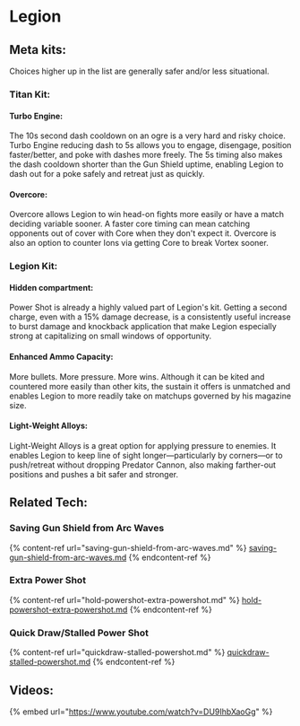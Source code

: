 # Legion

## Meta kits:

Choices higher up in the list are generally safer and/or less situational.

### Titan Kit:

#### Turbo Engine:

The 10s second dash cooldown on an ogre is a very hard and risky choice. Turbo Engine reducing dash to 5s allows you to engage, disengage, position faster/better, and poke with dashes more freely. The 5s timing also makes the dash cooldown shorter than the Gun Shield uptime, enabling Legion to dash out for a poke safely and retreat just as quickly.

#### Overcore:

Overcore allows Legion to win head-on fights more easily or have a match deciding variable sooner. A faster core timing can mean catching opponents out of cover with Core when they don't expect it. Overcore is also an option to counter Ions via getting Core to break Vortex sooner.

### Legion Kit:

#### Hidden compartment:

Power Shot is already a highly valued part of Legion's kit. Getting a second charge, even with a 15% damage decrease, is a consistently useful increase to burst damage and knockback application that make Legion especially strong at capitalizing on small windows of opportunity.

#### &#x20;Enhanced Ammo Capacity:

More bullets. More pressure. More wins. Although it can be kited and countered more easily than other kits, the sustain it offers is unmatched and enables Legion to more readily take on matchups governed by his magazine size.

#### &#x20;Light-Weight Alloys:

Light-Weight Alloys is a great option for applying pressure to enemies. It enables Legion to keep line of sight longer—particularly by corners—or to push/retreat without dropping Predator Cannon, also making farther-out positions and pushes a bit safer and stronger.

## Related Tech:

### Saving Gun Shield from Arc Waves

{% content-ref url="saving-gun-shield-from-arc-waves.md" %}
[saving-gun-shield-from-arc-waves.md](saving-gun-shield-from-arc-waves.md)
{% endcontent-ref %}

### Extra Power Shot

{% content-ref url="hold-powershot-extra-powershot.md" %}
[hold-powershot-extra-powershot.md](hold-powershot-extra-powershot.md)
{% endcontent-ref %}

### Quick Draw/Stalled Power Shot

{% content-ref url="quickdraw-stalled-powershot.md" %}
[quickdraw-stalled-powershot.md](quickdraw-stalled-powershot.md)
{% endcontent-ref %}

## Videos:

{% embed url="https://www.youtube.com/watch?v=DU9IhbXaoGg" %}
